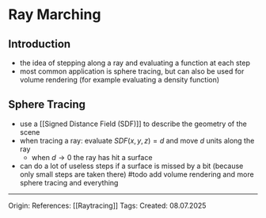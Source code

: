 # Ray Marching

## Introduction

- the idea of stepping along a ray and evaluating a function at each step
- most common application is sphere tracing, but can also be used for volume rendering (for example evaluating a density function)

## Sphere Tracing

- use a [[Signed Distance Field (SDF)]] to describe the geometry of the scene
- when tracing a ray: evaluate $SDF(x,y,z) = d$ and move $d$ units along the ray
	- when $d \rightarrow 0$ the ray has hit a surface
- can do a lot of useless steps if  a surface is missed by a bit (because only small steps are taken there)
#todo add volume rendering and more sphere tracing and everything

---

Origin: 
References: [[Raytracing]]
Tags: 
Created: 08.07.2025


